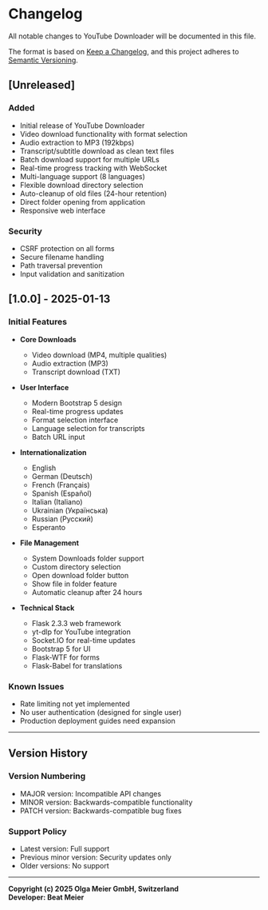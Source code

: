 # Changelog

All notable changes to YouTube Downloader will be documented in this file.

The format is based on [Keep a Changelog](https://keepachangelog.com/en/1.0.0/),
and this project adheres to [Semantic Versioning](https://semver.org/spec/v2.0.0.html).

## [Unreleased]

### Added
- Initial release of YouTube Downloader
- Video download functionality with format selection
- Audio extraction to MP3 (192kbps)
- Transcript/subtitle download as clean text files
- Batch download support for multiple URLs
- Real-time progress tracking with WebSocket
- Multi-language support (8 languages)
- Flexible download directory selection
- Auto-cleanup of old files (24-hour retention)
- Direct folder opening from application
- Responsive web interface

### Security
- CSRF protection on all forms
- Secure filename handling
- Path traversal prevention
- Input validation and sanitization

## [1.0.0] - 2025-01-13

### Initial Features
- **Core Downloads**
  - Video download (MP4, multiple qualities)
  - Audio extraction (MP3)
  - Transcript download (TXT)
  
- **User Interface**
  - Modern Bootstrap 5 design
  - Real-time progress updates
  - Format selection interface
  - Language selection for transcripts
  - Batch URL input
  
- **Internationalization**
  - English
  - German (Deutsch)
  - French (Français)
  - Spanish (Español)
  - Italian (Italiano)
  - Ukrainian (Українська)
  - Russian (Русский)
  - Esperanto
  
- **File Management**
  - System Downloads folder support
  - Custom directory selection
  - Open download folder button
  - Show file in folder feature
  - Automatic cleanup after 24 hours
  
- **Technical Stack**
  - Flask 2.3.3 web framework
  - yt-dlp for YouTube integration
  - Socket.IO for real-time updates
  - Bootstrap 5 for UI
  - Flask-WTF for forms
  - Flask-Babel for translations

### Known Issues
- Rate limiting not yet implemented
- No user authentication (designed for single user)
- Production deployment guides need expansion

---

## Version History

### Version Numbering
- MAJOR version: Incompatible API changes
- MINOR version: Backwards-compatible functionality
- PATCH version: Backwards-compatible bug fixes

### Support Policy
- Latest version: Full support
- Previous minor version: Security updates only
- Older versions: No support

---

**Copyright (c) 2025 Olga Meier GmbH, Switzerland**  
**Developer: Beat Meier**

